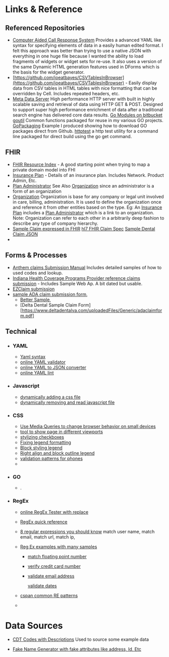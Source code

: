 # Links & Reference

## Referenced Repositories

* [Computer Aided Call Response System](https://bitbucket.org/joexdobs/computer-aided-call-response-engine) Provides a advanced YAML like syntax for specifying elements of data in a easily human edited format.   I felt this approach was better than trying to use a native JSON with everything in one huge file because I wanted the ability to load fragments of widgets or widget sets for re-use.  It also uses a version of the same Dynamic HTML generation features used in DForms which is the basis for the widget generator.
* [https://github.com/joeatbayes/CSVTablesInBrowser](https://github.com/joeatbayes/CSVTablesInBrowser)  - Easily display data from CSV tables in HTML tables with nice formatting that can be overridden by Cell.  Includes repeated headers, etc.  
* [Meta Data Server](https://bitbucket.org/joexdobs/meta-data-server/src/master/)  High performance HTTP server with built in highly scalable saving and retrieval of data using HTTP GET & POST.  Designed to support super high performance enrichment of data after a traditional search engine has delivered core data results.  [Go Modules on bitbucket](https://medium.com/rungo/anatomy-of-modules-in-go-c8274d215c16)  [goutil](https://github.com/joeatbayes/goutil) Common functions packaged for reuse in my various GO projects.   [GoPackaging](https://github.com/joeatbayes/GoPackaging) Example I produced showing how to download GO packages direct from Github.   [httptest](https://github.com/joeatbayes/http-stress-test) a http test utility for a command line packaged for direct build using the go get command.



## FHIR

* [FHIR  Resource Index](https://www.hl7.org/fhir/resourcelist.html) -  A good starting point when trying to map a private domain model into FHI
* [Insurance Plan](https://www.hl7.org/fhir/insuranceplan.html) - Details of an insurance plan.  Includes Network.  Product Admin, Etc.  
* [Plan Administrator](https://www.hl7.org/fhir/insuranceplan-definitions.html#InsurancePlan.administeredBy)  See Also  [Organization](https://www.hl7.org/fhir/organization.html) since an administrator is a form of an organization
* [Organization](https://www.hl7.org/fhir/organization.html)  Organization is base for any company or legal unit involved in care, billing, administration.  It is used to define the organization once and reference it from other entities based on the type.  Eg:  An [Insurance Plan](https://www.hl7.org/fhir/insuranceplan.html)  includes a [Plan Administrator](https://www.hl7.org/fhir/insuranceplan-definitions.html#InsurancePlan.administeredBy)  which is a link to an organization.  Note: Organization can refer to each other in a arbitrarily deep fashion to describe any type of company hierarchy.
* [Sample Claim expressed in FHIR](https://www.hl7.org/fhir/claim-example.json.html) [hl7 FHIR Claim Spec](https://www.hl7.org/fhir/claim.html) [Sample Dental Claim JSON](https://www.hl7.org/fhir/claim-example-oral-contained.json.html)
* 

## Forms & Processes 

* [Anthem claims Submission Manual](https://www11.anthem.com/provider/nv/f5/s5/t1/pw_b130799.pdf?refer=ahpfooter) Includes detailed samples of how to used codes and lookup.
* [Indiana Health Coverage Programs Provider reference claims submission](https://www.in.gov/medicaid/files/claim%20submission%20and%20processing.pdf)  - Includes Sample Web Ap.  A bit dated but usable. 
* [EZClaim submission](https://www.ezclaim.com/manuals/premierbilling/index.html#!Documents/additionalclaimscreeninformation.htm)
* [sample ADA claim submission form](https://www.ada.org/~/media/ADA/Publications/Files/2019ADADentalClaim%20Form_2019May.pdf?la=en),  
  *  [Better Sample](https://victims.ca.gov/docs/forms/providers/adaclaimform.pdf),  
  * [Delta Dental Sample Claim Form][https://www.deltadentalva.com/uploadedFiles/Generic/adaclaimform.pdf]

## Technical

* ### **YAML**

  * [Yaml syntax](https://docs.ansible.com/ansible/latest/reference_appendices/YAMLSyntax.html)
  * [online YAML validator](https://codebeautify.org/yaml-validator)
  * [online YAML to JSON converter](https://codebeautify.org/yaml-to-json-xml-csv)
  * [online YAML lint](http://www.yamllint.com/)

* ### **Javascript**

  * [dynamically adding a css file](http://www.javascriptkit.com/javatutors/loadjavascriptcss.shtml)
  * [dynamically removing and read javascript file](http://www.javascriptkit.com/javatutors/loadjavascriptcss2.shtml)

* ### **CSS**

  * [Use Media Queries to change browser behavior on small devices](https://www.smashingmagazine.com/2010/07/how-to-use-css3-media-queries-to-create-a-mobile-version-of-your-website/)
  * [tool to show page in different viewports](https://app.protofluid.com/#https://joeatbayes.github.io/metadata-forms-gui/)
  * [stylizing checkboxes](https://cssnewbie.com/stylize-checkboxes-and-text-fields-using-css/#.XfcRdmTYq0o)
  * [Fixing legend formatting](https://beckism.com/2008/12/display_block_legend/)
  * [Block styling legend](https://beckism.com/2008/12/display_block_legend/)
  * [Right align and block outline legend](https://pixy.cz/blogg/clanky/css-fieldsetandlabels.html)
  * [validation patterns for phones](http://regexlib.com/Search.aspx?k=phone&AspxAutoDetectCookieSupport=1)
  * 

* ### **GO**

  * .
  
* ### RegEx

  * [online RegEx Tester with replace](https://www.freeformatter.com/regex-tester.html)
  
  * [RegEx quick reference](http://regexrenamer.sourceforge.net/help/regex_quickref.html)
  
  * [8 regular expressions you should know](https://code.tutsplus.com/tutorials/8-regular-expressions-you-should-know--net-6149) match user name,  match email,  match url,  match ip, 
  
  * [Reg Ex examples with many samples](https://www.regular-expressions.info/examples.html])
  
    * [match floating point number](https://www.regular-expressions.info/floatingpoint.html)
  
    * [verify credit card number](https://www.regular-expressions.info/creditcard.html)
  
    * [validate email address](https://www.regular-expressions.info/email.html)
  
      [validate dates](https://www.regular-expressions.info/dates.html)
  
  * [cspan common RE patterns](https://metacpan.org/pod/Regexp::Common)
  
  * 





# Data Sources

* [CDT Codes with Descriptions](https://ca.healthnetadvantage.com/content/dam/centene/healthnet/pdfs/medicare/2019/CA/2019-CA-HNTCD-MA-MAPD-DSNP.pdf)  Used to source some example data

* [Fake Name Generator with fake attributes like address, Id, Etc](https://www.fakenamegenerator.com/thanks.php)

  